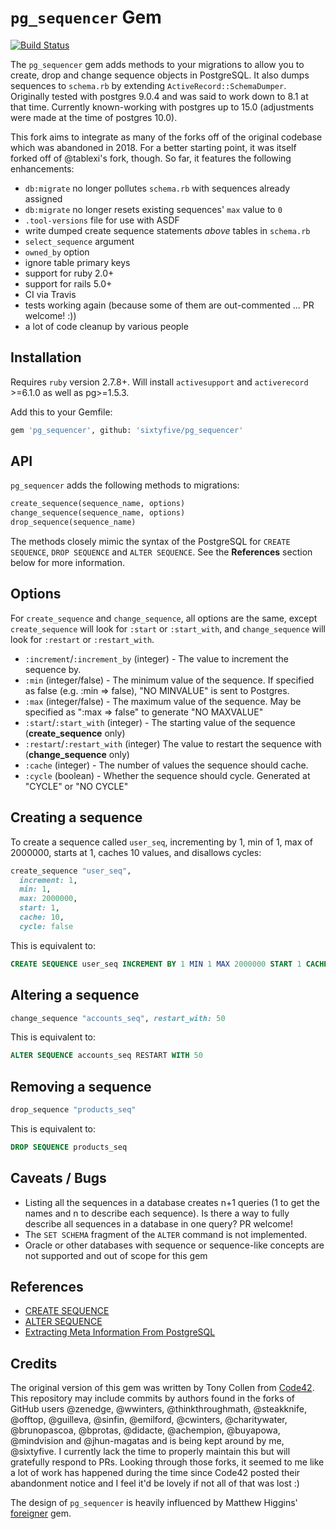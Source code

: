 # `pg_sequencer` Gem

[![Build Status](https://travis-ci.org/sixtyfive/pg_sequencer.svg?branch=master)](https://travis-ci.org/sixtyfive/pg_sequencer)

The `pg_sequencer` gem adds methods to your migrations to allow you to create, drop and change sequence objects in PostgreSQL. It also dumps sequences to `schema.rb` by extending `ActiveRecord::SchemaDumper`. Originally tested with postgres 9.0.4 and was said to work down to 8.1 at that time. Currently known-working with postgres up to 15.0 (adjustments were made at the time of postgres 10.0).

This fork aims to integrate as many of the forks off of the original codebase which was abandoned in 2018. For a better starting point, it was itself forked off of @tablexi's fork, though. So far, it features the following enhancements:

- `db:migrate` no longer pollutes `schema.rb` with sequences already assigned
- `db:migrate` no longer resets existing sequences' `max` value to `0`
- `.tool-versions` file for use with ASDF
- write dumped create sequence statements _above_ tables in `schema.rb`
- `select_sequence` argument
- `owned_by` option
- ignore table primary keys
- support for ruby 2.0+
- support for rails 5.0+
- CI via Travis
- tests working again (because some of them are out-commented ... PR welcome! :))
- a lot of code cleanup by various people

## Installation

Requires `ruby` version 2.7.8+. Will install `activesupport` and `activerecord` >=6.1.0 as well as pg>=1.5.3.

Add this to your Gemfile:

```sh
gem 'pg_sequencer', github: 'sixtyfive/pg_sequencer'
```

## API

`pg_sequencer` adds the following methods to migrations:

```ruby
create_sequence(sequence_name, options)
change_sequence(sequence_name, options)
drop_sequence(sequence_name)
```

The methods closely mimic the syntax of the PostgreSQL for `CREATE SEQUENCE`, `DROP SEQUENCE` and `ALTER SEQUENCE`. See the **References** section below for more information.

## Options

For `create_sequence` and `change_sequence`, all options are the same, except `create_sequence` will look for `:start` or `:start_with`, and
`change_sequence` will look for `:restart` or `:restart_with`.

* `:increment`/`:increment_by` (integer) - The value to increment the sequence by.
* `:min` (integer/false) - The minimum value of the sequence. If specified as false (e.g. :min => false), "NO MINVALUE" is sent to Postgres.
* `:max` (integer/false) - The maximum value of the sequence. May be specified as ":max => false" to generate "NO MAXVALUE"
* `:start`/`:start_with` (integer) - The starting value of the sequence (**create_sequence** only)
* `:restart`/`:restart_with` (integer) The value to restart the sequence with (**change_sequence** only)
* `:cache` (integer) - The number of values the sequence should cache.
* `:cycle` (boolean) - Whether the sequence should cycle. Generated at "CYCLE" or "NO CYCLE"

## Creating a sequence

To create a sequence called `user_seq`, incrementing by 1, min of 1, max of 2000000, starts at 1, caches 10 values, and disallows cycles:

```ruby
create_sequence "user_seq",
  increment: 1,
  min: 1,
  max: 2000000,
  start: 1,
  cache: 10,
  cycle: false
```

This is equivalent to:

```sql
CREATE SEQUENCE user_seq INCREMENT BY 1 MIN 1 MAX 2000000 START 1 CACHE 10 NO CYCLE
```

## Altering a sequence

```ruby
change_sequence "accounts_seq", restart_with: 50
```

This is equivalent to:

```sql
ALTER SEQUENCE accounts_seq RESTART WITH 50
```

## Removing a sequence

```ruby
drop_sequence "products_seq"
```

This is equivalent to:

```sql
DROP SEQUENCE products_seq
```

## Caveats / Bugs
 
* Listing all the sequences in a database creates n+1 queries (1 to get the names and n to describe each sequence).
  Is there a way to fully describe all sequences in a database in one query? PR welcome!
* The `SET SCHEMA` fragment of the `ALTER` command is not implemented.
* Oracle or other databases with sequence or sequence-like concepts are not supported and out of scope for this gem

## References

* [CREATE SEQUENCE](https://www.postgresql.org/docs/current/sql-createsequence.html)
* [ALTER SEQUENCE](https://www.postgresql.org/docs/current/sql-altersequence.html)
* [Extracting Meta Information From PostgreSQL](http://www.alberton.info/postgresql_meta_info.html)

## Credits

The original version of this gem was written by Tony Collen from [Code42](https://www.code42.com). This repository may include commits by authors found in the forks of GitHub users @zenedge, @wwinters, @thinkthroughmath, @steakknife, @offtop, @guilleva, @sinfin, @emilford, @cwinters, @charitywater, @brunopascoa, @bprotas, @didacte, @achempion, @buyapowa, @mindvision and @jhun-magatas and is being kept around by me, @sixtyfive. I currently lack the time to properly maintain this but will gratefully respond to PRs. Looking through those forks, it seemed to me like a lot of work has happened during the time since Code42 posted their abandonment notice and I feel it'd be lovely if not all of that was lost :)

The design of `pg_sequencer` is heavily influenced by Matthew Higgins' [foreigner](https://github.com/matthuhiggins/foreigner) gem.
